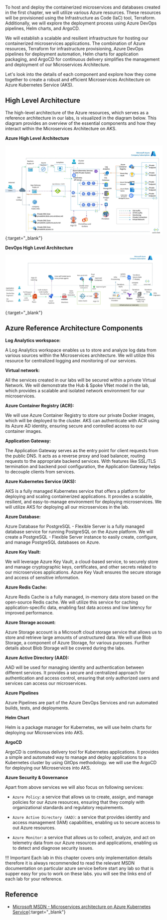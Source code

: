 To host and deploy the containerized microservices and databases created in the first chapter, we will utilize various Azure resources. These resources will be provisioned using the Infrastructure as Code (IaC) tool, Terraform. Additionally, we will explore the deployment process using Azure DevOps pipelines, Helm charts, and ArgoCD.

We will establish a scalable and resilient infrastructure for hosting our containerized microservices applications. The combination of Azure resources, Terraform for infrastructure provisioning, Azure DevOps pipelines for deployment automation, Helm charts for application packaging, and ArgoCD for continuous delivery simplifies the management and deployment of our Microservices Architecture.

Let's look into the details of each component and explore how they come together to create a robust and efficient Microservices Architecture on Azure Kubernetes Service (AKS).

## High Level Architecture

The high-level architecture of the Azure resources, which serves as a reference architecture in our labs, is visualized in the diagram below. This diagram provides an overview of the essential components and how they interact within the Microservices Architecture on AKS.

**Azure High Level Architecture**

[![Alt text](images/image-36.jpg)](images/acr/image-36.jpg){:target="_blank"}

**DevOps High Level Architecture**

[![Alt text](images/image-37.jpg)](images/acr/image-37.jpg){:target="_blank"}

## Azure Reference Architecture Components

**Log Analytics workspace:**

A Log Analytics workspace enables us to store and analyze log data from various sources within the Microservices architecture. We will utilize this resource for centralized logging and monitoring of our services.

**Virtual network:**

All the services created in our labs will be secured within a private Virtual Network. We will demonstrate the Hub & Spoke VNet model in the lab, which provides a scalable and isolated network environment for our microservices.

**Azure Container Registry (ACR):**

We will use Azure Container Registry to store our private Docker images, which will be deployed to the cluster. AKS can authenticate with ACR using its Azure AD identity, ensuring secure and controlled access to our container images.

**Application Gateway:**

The Application Gateway serves as the entry point for client requests from the public DNS. It acts as a reverse proxy and load balancer, routing requests to the appropriate backend services. With features like SSL/TLS termination and backend pool configuration, the Application Gateway helps to decouple clients from services.

**Azure Kubernetes Service (AKS):**

AKS is a fully managed Kubernetes service that offers a platform for deploying and scaling containerized applications. It provides a scalable, resilient, and easy-to-manage environment for deploying microservices. We will utilize AKS for deploying all our microservices in the lab.

**Azure Database:**

Azure Database for PostgreSQL - Flexible Server is a fully managed database service for running PostgreSQL on the Azure platform. We will create a PostgreSQL - Flexible Server instance to easily create, configure, and manage PostgreSQL databases on Azure.

**Azure Key Vault:**

We will leverage Azure Key Vault, a cloud-based service, to securely store and manage cryptographic keys, certificates, and other secrets related to our microservices applications. Azure Key Vault ensures the secure storage and access of sensitive information.

**Azure Redis Cache:**

Azure Redis Cache is a fully managed, in-memory data store based on the open-source Redis cache. We will utilize this service for caching application-specific data, enabling fast data access and low latency for improved performance.

**Azure Storage account:**

Azure Storage account is a Microsoft cloud storage service that allows us to store and retrieve large amounts of unstructured data. We will use Blob Storage, a component of Azure Storage, for various purposes. Further details about Blob Storage will be covered during the labs.

**Azure Active Directory (AAD):**

AAD will be used for managing identity and authentication between different services. It provides a secure and centralized approach for authentication and access control, ensuring that only authorized users and services can access our microservices.

**Azure Pipelines** 

Azure Pipelines are part of the Azure DevOps Services and run automated builds, tests, and deployments.

**Helm Chart** 

Helm is a package manager for Kubernetes, we will use helm charts for deploying our Microservices into AKS.

**ArgoCD** 

ArgoCD is continuous delivery tool for Kubernetes applications. It provides a simple and automated way to manage and deploy applications to a Kubernetes cluster by using GitOps methodology. we will use the ArgoCD for deploying our Microservices into AKS.

**Azure Security & Governance**

Apart from above services we will also focus on following services:

- `Azure Policy`: a service that allows us to create, assign, and manage policies for our Azure resources, ensuring that they comply with organizational standards and regulatory requirements.

- `Azure Active Directory (AAD)`: a service that provides identity and access management (IAM) capabilities, enabling us to secure access to out Azure resources.

- `Azure Monitor`: a service that allows us to collect, analyze, and act on telemetry data from our Azure resources and applications, enabling us to detect and diagnose security issues.


!!! Important
    Each lab in this chapter covers only implementation details therefore it is always recommended to read the relevant MSDN documentation on particular azure service before start any lab so that is supper easy for you to work on these labs. you will see the links end of each lab for your reference.


## Reference
- [Microsoft MSDN - Microservices architecture on Azure Kubernetes Service](https://learn.microsoft.com/en-us/azure/architecture/reference-architectures/containers/aks-microservices/aks-microservices){:target="_blank"}